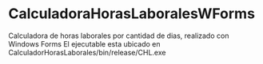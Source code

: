 # CalculadoraHorasLaboralesWForms
Calculadora de horas laborales por cantidad de dias, realizado con Windows Forms
El ejecutable esta ubicado en CalculadorHorasLaborales/bin/release/CHL.exe
